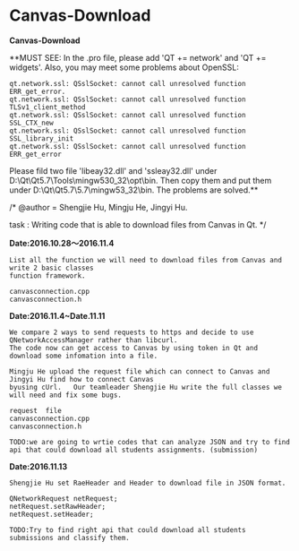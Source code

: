 # Canvas-Download
**Canvas-Download**

**MUST SEE: In the .pro file, please add 'QT += network' and 'QT += widgets'. Also, you may meet some problems about OpenSSL:
 	
	qt.network.ssl: QSslSocket: cannot call unresolved function ERR_get_error.
	qt.network.ssl: QSslSocket: cannot call unresolved function TLSv1_client_method
	qt.network.ssl: QSslSocket: cannot call unresolved function SSL_CTX_new
	qt.network.ssl: QSslSocket: cannot call unresolved function SSL_library_init
	qt.network.ssl: QSslSocket: cannot call unresolved function ERR_get_error
Please fild two file 'libeay32.dll' and 'ssleay32.dll' under D:\Qt\Qt5.7\Tools\mingw530_32\opt\bin. Then copy them and put them under D:\Qt\Qt5.7\5.7\mingw53_32\bin. The problems are solved.**

/*
@author = Shengjie Hu, Mingju He, Jingyi Hu. 


task : Writing code that is able to download files from Canvas in Qt.
*/  
 
 
**Date:2016.10.28～2016.11.4** 
   
	List all the function we will need to download files from Canvas and write 2 basic classes 
	function framework.  
	
	canvasconnection.cpp
	canvasconnection.h


**Date:2016.11.4~Date.11.11**

	We compare 2 ways to send requests to https and decide to use QNetworkAccessManager rather than libcurl. 
	The code now can get access to Canvas by using token in Qt and download some infomation into a file.
     
	Mingju He upload the request file which can connect to Canvas and  Jingyi Hu find how to connect Canvas
	byusing cUrl.   Our teamleader Shengjie Hu write the full classes we will need and fix some bugs. 
     
	request  file 
	canvasconnection.cpp
	canvasconnection.h  

	TODO:we are going to wrtie codes that can analyze JSON and try to find api that could download all students assignments. (submission)


**Date:2016.11.13**  

	Shengjie Hu set RaeHeader and Header to download file in JSON format.
	
	QNetworkRequest netRequest;
	netRequest.setRawHeader;
	netRequest.setHeader;

	TODO:Try to find right api that could download all students submissions and classify them. 
